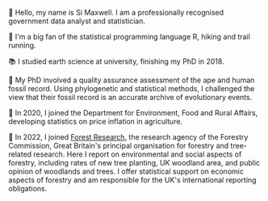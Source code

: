 👋 Hello, my name is Si Maxwell. I am a professionally recognised government data analyst and statistician.

🥾 I'm a big fan of the statistical programming language R, hiking and trail running.

📚 I studied earth science at university, finishing my PhD in 2018.

🦍 My PhD involved a quality assurance assessment of the ape and human fossil record. Using phylogenetic and statistical methods, I challenged the view that their fossil record is an accurate archive of evolutionary events.

🚜 In 2020, I joined the Department for Environment, Food and Rural Affairs, developing statistics on price inflation in agriculture.

🌳 In 2022, I joined [Forest Research](https://www.forestresearch.gov.uk/), the research agency of the Forestry Commission, Great Britain's principal organisation for forestry and tree-related research. Here I report on environmental and social aspects of forestry, including rates of new tree planting, UK woodland area, and public opinion of woodlands and trees. I offer statistical support on economic aspects of forestry and am responsible for the UK's international reporting obligations.
